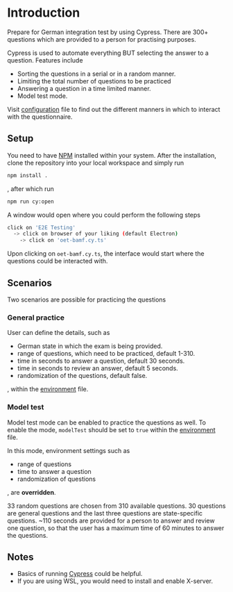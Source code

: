 # Introduction

Prepare for German integration test by using Cypress.
There are 300+ questions which are provided to a person for practising purposes.

Cypress is used to automate everything BUT selecting the answer to a question. Features include

- Sorting the questions in a serial or in a random manner.
- Limiting the total number of questions to be practiced
- Answering a question in a time limited manner.
- Model test mode.

Visit [configuration](./cypress.env.json) file to find out the different manners in which to interact with the questionnaire.

## Setup

You need to have [NPM](https://docs.npmjs.com/downloading-and-installing-node-js-and-npm) installed within your system. After the installation, clone the repository into your local workspace and simply run

```bash
npm install .
```

, after which run

```bash
npm run cy:open
```

A window would open where you could perform the following steps

```bash
click on 'E2E Testing'
  -> click on browser of your liking (default Electron)
    -> click on 'oet-bamf.cy.ts'
```

Upon clicking on `oet-bamf.cy.ts`, the interface would start where the questions could be interacted with.

## Scenarios

Two scenarios are possible for practicing the questions

### General practice

User can define the details, such as

- German state in which the exam is being provided.
- range of questions, which need to be practiced, default 1-310.
- time in seconds to answer a question, default 30 seconds.
- time in seconds to review an answer, default 5 seconds.
- randomization of the questions, default false.

, within the [environment](./cypress.env.json) file.

### Model test

Model test mode can be enabled to practice the questions as well.
To enable the mode, `modelTest` should be set to `true` within the [environment](./cypress.env.json) file.

In this mode, environment settings such as

- range of questions
- time to answer a question
- randomization of questions

, are **overridden**.

33 random questions are chosen from 310 available questions. 30 questions are general questions and the last three questions are state-specific questions.
~110 seconds are provided for a person to answer and review one question, so that the user has a maximum time of 60 minutes to answer the questions.

## Notes

- Basics of running [Cypress](https://docs.cypress.io/guides/getting-started/opening-the-app) could be helpful.
- If you are using WSL, you would need to install and enable X-server.
